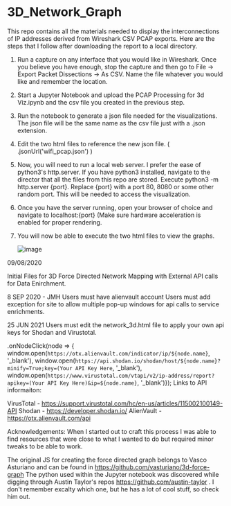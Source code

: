 # 3D_Network_Graph

This repo contains all the materials needed to display the interconnections of IP addresses derived from Wireshark CSV PCAP exports. Here are the steps that I follow after downloading the report to a local directory.

1) Run a capture on any interface that you would like in Wireshark. Once you believe you have enough, stop the capture and then go to File -> Export Packet Dissections -> As CSV. Name the file whatever you would like and remember the location.
2) Start a Jupyter Notebook and upload the PCAP Processing for 3d Viz.ipynb and the csv file you created in the previous step.
3) Run the notebook to generate a json file needed for the visualizations. The json file will be the same name as the csv file just with a .json extension.
4) Edit the two html files to reference the new json file. ( .jsonUrl('wifi_pcap.json') )
5) Now, you will need to run a local web server. I prefer the ease of python3's http.server. If you have python3 installed, navigate to the director that all the files from this repo are stored. Execute python3 -m http.server {port}. Replace {port} with a port 80, 8080 or some other random port. This will be needed to access the visualization.
6) Once you have the server running, open your browser of choice and navigate to localhost:{port} (Make sure hardware acceleration is enabled for proper rendering.
7) You will now be able to execute the two html files to view the graphs.

      ![image](https://user-images.githubusercontent.com/49495470/123432883-dded6500-d598-11eb-96db-11a70885b1b4.png)



09/08/2020

Initial Files for 3D Force Directed Network Mapping with External API calls for Data Enirchment.

8 SEP 2020 - JMH
Users must have alienvault account
Users must add exception for site to allow multiple pop-up windows for api calls to service enrichments.

25 JUN 2021
Users must edit the network_3d.html file to apply your own api keys for Shodan and Virustotal.
  
  .onNodeClick(node => { window.open(`https://otx.alienvault.com/indicator/ip/${node.name}`, '_blank'),
                               window.open(`https://api.shodan.io/shodan/host/${node.name}?minify=True;key=(Your API Key Here`, '_blank'),
                               window.open(`https://www.virustotal.com/vtapi/v2/ip-address/report?apikey=(Your API Key Here)&ip=${node.name}`, '_blank')});
Links to API informaiton:

VirusTotal - https://support.virustotal.com/hc/en-us/articles/115002100149-API
Shodan - https://developer.shodan.io/
AlienVault - https://otx.alienvault.com/api


Acknowledgements:
 When I started out to craft this process I was able to find resources that were close to what I wanted to do but required minor tweaks to be able to work.
 
 The original JS for creating the force directed graph belongs to Vasco Asturiano and can be found in https://github.com/vasturiano/3d-force-graph
 The python used within the Jupyter notebook was discovered while digging through Austin Taylor's repos https://github.com/austin-taylor . I don't remember excalty which one, but he has a lot of cool stuff, so check him out.
